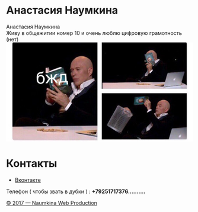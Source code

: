 <!DOCTYPE html> 
<html> 
<head> 
<meta charset="utf-8"> 
 <left><h1>Анастасия Наумкина</h1></left>
<link rel= "stylesheet" href= "style.css"> 
</head> 
<body> 
<div class="name"> 
<div>Анастасия Наумкина</div> 
</div> 
<div class="content"> 
Живу в общежитии номер 10 и очень люблю цифровую грамотность (нет)
<div class= "img_r"> 
<img src="R6ZdVINA-zw.jpg"> 
</div> 
</div> 
<div class="menu"> 
<h1>Контакты</h1> 
<ul> 
<li><p><a href="https://vk.com/supernaum">Вконтакте</a></p></li> 
</ul>  Телефон ( чтобы звать в дубки ) : <b>+79251717376..........</b>
<ul> 
</div> 
<div class="footer"> 
<p><a href = "https://vk.com/id107301511 ">&copy; 2017 — Naumkina Web Production</a></p> 
</div> 
